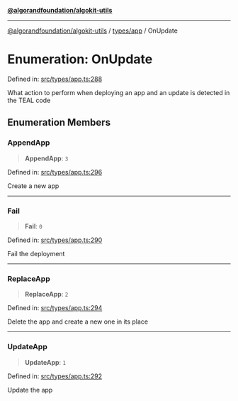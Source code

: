 [**@algorandfoundation/algokit-utils**](../../../README.md)

***

[@algorandfoundation/algokit-utils](../../../README.md) / [types/app](../README.md) / OnUpdate

# Enumeration: OnUpdate

Defined in: [src/types/app.ts:288](https://github.com/algorandfoundation/algokit-utils-ts/blob/main/src/types/app.ts#L288)

What action to perform when deploying an app and an update is detected in the TEAL code

## Enumeration Members

### AppendApp

> **AppendApp**: `3`

Defined in: [src/types/app.ts:296](https://github.com/algorandfoundation/algokit-utils-ts/blob/main/src/types/app.ts#L296)

Create a new app

***

### Fail

> **Fail**: `0`

Defined in: [src/types/app.ts:290](https://github.com/algorandfoundation/algokit-utils-ts/blob/main/src/types/app.ts#L290)

Fail the deployment

***

### ReplaceApp

> **ReplaceApp**: `2`

Defined in: [src/types/app.ts:294](https://github.com/algorandfoundation/algokit-utils-ts/blob/main/src/types/app.ts#L294)

Delete the app and create a new one in its place

***

### UpdateApp

> **UpdateApp**: `1`

Defined in: [src/types/app.ts:292](https://github.com/algorandfoundation/algokit-utils-ts/blob/main/src/types/app.ts#L292)

Update the app
